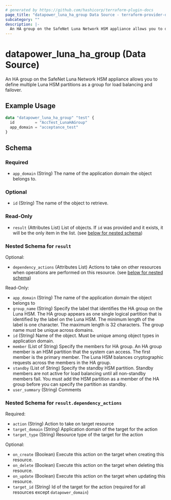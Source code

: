 ```yaml
---
# generated by https://github.com/hashicorp/terraform-plugin-docs
page_title: "datapower_luna_ha_group Data Source - terraform-provider-datapower"
subcategory: ""
description: |-
  An HA group on the SafeNet Luna Network HSM appliance allows you to define multiple Luna HSM partitions as a group for load balancing and failover.
---
```


# datapower_luna_ha_group (Data Source)

An HA group on the SafeNet Luna Network HSM appliance allows you to define multiple Luna HSM partitions as a group for load balancing and failover.

## Example Usage

```terraform
data "datapower_luna_ha_group" "test" {
  id         = "AccTest_LunaHAGroup"
  app_domain = "acceptance_test"
}
```

<!-- schema generated by tfplugindocs -->
## Schema

### Required

- `app_domain` (String) The name of the application domain the object belongs to.

### Optional

- `id` (String) The name of the object to retrieve.

### Read-Only

- `result` (Attributes List) List of objects. If `id` was provided and it exists, it will be the only item in the list. (see [below for nested schema](#nestedatt--result))

<a id="nestedatt--result"></a>
### Nested Schema for `result`

Optional:

- `dependency_actions` (Attributes List) Actions to take on other resources when operations are performed on this resource. (see [below for nested schema](#nestedatt--result--dependency_actions))

Read-Only:

- `app_domain` (String) The name of the application domain the object belongs to
- `group_name` (String) Specify the label that identifies the HA group on the Luna HSM. The HA group appears as one single logical partition that is identified by the label on the Luna HSM. The minimum length of the label is one character. The maximum length is 32 characters. The group name must be unique across domains.
- `id` (String) Name of the object. Must be unique among object types in application domain.
- `member` (List of String) Specify the members for HA group. An HA group member is an HSM partition that the system can access. The first member is the primary member. The Luna HSM balances cryptographic requests across the members in the HA group.
- `standby` (List of String) Specify the standby HSM partition. Standby members are not active for load balancing until all non-standby members fail. You must add the HSM partition as a member of the HA group before you can specify the partition as standby.
- `user_summary` (String) Comments

<a id="nestedatt--result--dependency_actions"></a>
### Nested Schema for `result.dependency_actions`

Required:

- `action` (String) Action to take on target resource
- `target_domain` (String) Application domain of the target for the action
- `target_type` (String) Resource type of the target for the action

Optional:

- `on_create` (Boolean) Execute this action on the target when creating this resource.
- `on_delete` (Boolean) Execute this action on the target when deleting this resource.
- `on_update` (Boolean) Execute this action on the target when updating this resource.
- `target_id` (String) Id of the target for the action (required for all resources except `datapower_domain`)
